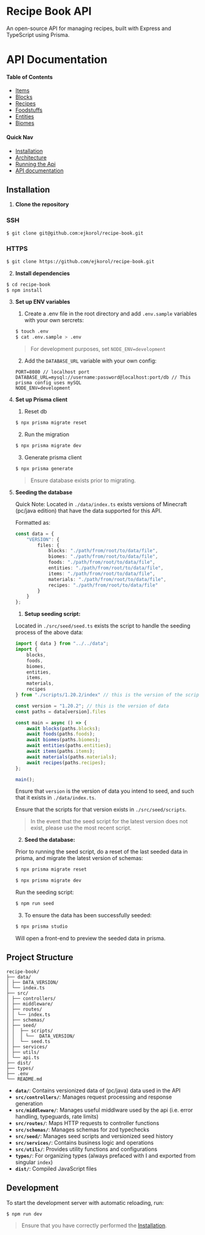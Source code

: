 # Recipe Book API

An open-source API for managing recipes, built with Express and TypeScript using Prisma.

# API Documentation

#### Table of Contents
- [Items](./docs/api/items.md)
- [Blocks](./docs/api/blocks.md)
- [Recipes](./docs/api/recipes.md)
- [Foodstuffs](./docs/api/foods.md)
- [Entities](./docs/api/entities.md)
- [Biomes](./docs/api/biomes.md)


#### Quick Nav
- [Installation](#installation)
- [Architecture](#project-structure)
- [Running the Api](#development)
- [API documentation](#api-documentation)

## Installation

1. **Clone the repository**

### SSH

```bash
$ git clone git@github.com:ejkorol/recipe-book.git
```

### HTTPS

```bash
$ git clone https://github.com/ejkorol/recipe-book.git
```

2. **Install dependencies**

```bash
$ cd recipe-book
$ npm install
```

3. **Set up ENV variables**

    1. Create a .env file in the root directory and add `.env.sample` variables with your own sercrets:

    ```bash
    $ touch .env
    $ cat .env.sample > .env
    ```

    > For development purposes, set `NODE_ENV=development`

    2. Add the `DATABASE_URL` variable with your own config:

    ```.env
    PORT=8080 // localhost port
    DATABASE_URL=mysql://username:password@localhost:port/db // This prisma config uses mySQL
    NODE_ENV=development
    ```

3. **Set up Prisma client**
    
    1. Reset db

    ```bash
    $ npx prisma migrate reset
    ```

    2. Run the migration

    ```bash
    $ npx prisma migrate dev
    ```

    3. Generate prisma client

    ```bash
    $ npx prisma generate
    ```

    > Ensure database exists prior to migrating.

4. **Seeding the database**

    Quick Note:
    Located in `./data/index.ts` exists versions of Minecraft (pc/java edition) that have the data supported for this API.

    Formatted as:

    ```ts
    const data = {
        "VERSION": {
            files: {
                blocks: "./path/from/root/to/data/file",
                biomes: "./path/from/root/to/data/file",
                foods: "./path/from/root/to/data/file",
                entities: "./path/from/root/to/data/file",
                items: "./path/from/root/to/data/file",
                materials: "./path/from/root/to/data/file",
                recipes: "./path/from/root/to/data/file" 
            }
        }
    };
    ```

    1. **Setup seeding script:**

    Located in `./src/seed/seed.ts` exists the script to handle the seeding process of the above data:

    ```ts
    import { data } from "../../data";
    import {
        blocks,
        foods,
        biomes,
        entities,
        items,
        materials,
        recipes
    } from "./scripts/1.20.2/index" // this is the version of the scripts

    const version = "1.20.2"; // this is the version of data
    const paths = data[version].files

    const main = async () => {
        await blocks(paths.blocks);
        await foods(paths.foods);
        await biomes(paths.biomes);
        await entities(paths.entities);
        await items(paths.items);
        await materials(paths.materials);
        await recipes(paths.recipes);
    };

    main();
    ```

    Ensure that `version` is the version of data you intend to seed, and such that it exists in `./data/index.ts`.

    Ensure that the scripts for that version exists in `./src/seed/scripts`.

    > In the event that the seed script for the latest version does not exist, please use the most recent script.

    2. **Seed the database:**

    Prior to running the seed script, do a reset of the last seeded data in prisma, and migrate the latest version of schemas:

    ```bash
    $ npx prisma migrate reset
    ```

    ```bash
    $ npx prisma migrate dev
    ```

    Run the seeding script:

    ```bash
    $ npm run seed
    ```

    3. To ensure the data has been successfully seeded:

    ```bash
    $ npx prisma studio
    ```

    Will open a front-end to preview the seeded data in prisma.

## Project Structure

```
recipe-book/
├── data/
│ ├── DATA_VERSION/
│ └── index.ts
├── src/
│ ├── controllers/
│ ├── middleware/
│ ├── routes/
│ │ └── index.ts
│ ├── schemas/
│ ├── seed/
│ │  ├── scripts/
│ │  │ └──  DATA_VERSION/
│ │  └── seed.ts
│ ├── services/
│ ├── utils/
│ └── api.ts
├── dist/
├── types/
├── .env
└── README.md
```

- **`data/`**: Contains versionized data of (pc/java) data used in the API
- **`src/controllers/`**: Manages request processing and response generation
- **`src/middleware/`**: Manages useful middlware used by the api (i.e. error handling, typeguards, rate limits)
- **`src/routes/`**: Maps HTTP requests to controller functions
- **`src/schemas/`**: Manages schemas for zod typechecks
- **`src/seed/`**: Manages seed scripts and versionized seed history
- **`src/services/`**: Contains business logic and operations
- **`src/utils/`**: Provides utility functions and configurations
- **`types/`**: For organizing types (always prefaced with I<type> and exported from singular `index`)
- **`dist/`**: Compiled JavaScript files

## Development

To start the development server with automatic reloading, run:

```bash
$ npm run dev
```

> Ensure that you have correctly performed the [Installation](#installation).
